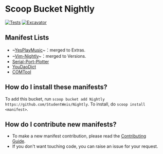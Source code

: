 # Scoop Bucket Nightly

 [![Tests](https://github.com/StudentWeis/Nightly/actions/workflows/ci.yml/badge.svg)](https://github.com/StudentWeis/Nightly/actions/workflows/ci.yml) [![Excavator](https://github.com/StudentWeis/Nightly/actions/workflows/excavator.yml/badge.svg)](https://github.com/StudentWeis/Nightly/actions/workflows/excavator.yml)

## Manifest Lists

- ~[YesPlayMusic](https://github.com/qier222/YesPlayMusic)~：merged to Extras.
- ~[Vim-Nightly](https://github.com/vim/vim-win32-installer)~：merged to Versions.
- [Serial-Port-Plotter](https://github.com/CieNTi/serial_port_plotter)
- [YouDaoDict](http://cidian.youdao.com/)
- [COMTool](https://github.com/Neutree/COMTool)

How do I install these manifests?
---------------------------------

To add this bucket, run `scoop bucket add Nightly https://github.com/StudentWeis/Nightly`. To install, do `scoop install <manifest>`.

How do I contribute new manifests?
----------------------------------

- To make a new manifest contribution, please read the [Contributing Guide](https://github.com/ScoopInstaller/.github/blob/main/.github/CONTRIBUTING.md).
- If you don't want touching code, you can raise an issue for your request.

